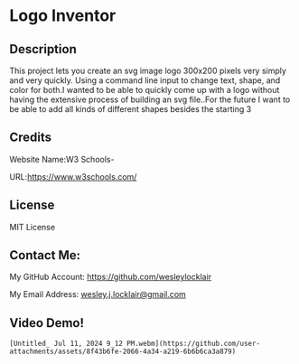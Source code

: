 # Logo Inventor
## Description
This project lets you create an svg image logo 300x200 pixels very simply and very quickly. Using a command line input to change text, shape, and color for both.I wanted to be able to quickly come up with a logo without having the extensive process of building an svg file..For the future I want to be able to add all kinds of different shapes besides the starting 3
## Credits
Website Name:W3 Schools-

URL:https://www.w3schools.com/

## License
MIT License
## Contact Me:

My GitHub Account:
https://github.com/wesleylocklair

My Email Address:
wesley.j.locklair@gmail.com

## Video Demo!

    [Untitled_ Jul 11, 2024 9_12 PM.webm](https://github.com/user-attachments/assets/8f43b6fe-2066-4a34-a219-6b6b6ca3a879)
